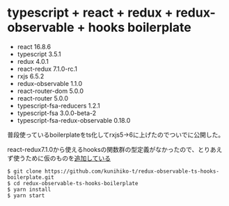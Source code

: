 # typescript + react + redux + redux-observable + hooks boilerplate

- react 16.8.6
- typescript 3.5.1
- redux 4.0.1
- react-redux 7.1.0-rc.1
- rxjs 6.5.2
- redux-observable 1.1.0
- react-router-dom 5.0.0
- react-router 5.0.0
- typescript-fsa-reducers 1.2.1
- typescript-fsa 3.0.0-beta-2
- typescript-fsa-redux-observable 0.18.0

普段使っているboilerplateをts化してrxjs5->6に上げたのでついでに公開した。

react-redux7.1.0から使えるhooksの関数群の型定義がなかったので、とりあえず使うために仮のものを[追加している](/src/@types/react-redux.d.ts)

```$xslt
$ git clone https://github.com/kunihiko-t/redux-observable-ts-hooks-boilerplate.git
$ cd redux-observable-ts-hooks-boilerplate
$ yarn install
$ yarn start
```
